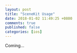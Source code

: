 ```yaml
---
layout: post
title: "SceneKit Usage"
date: 2018-01-02 11:49:25 +0800
comments: true
published: false
categories: [ios]
---
```


<!-- more -->

Coming...